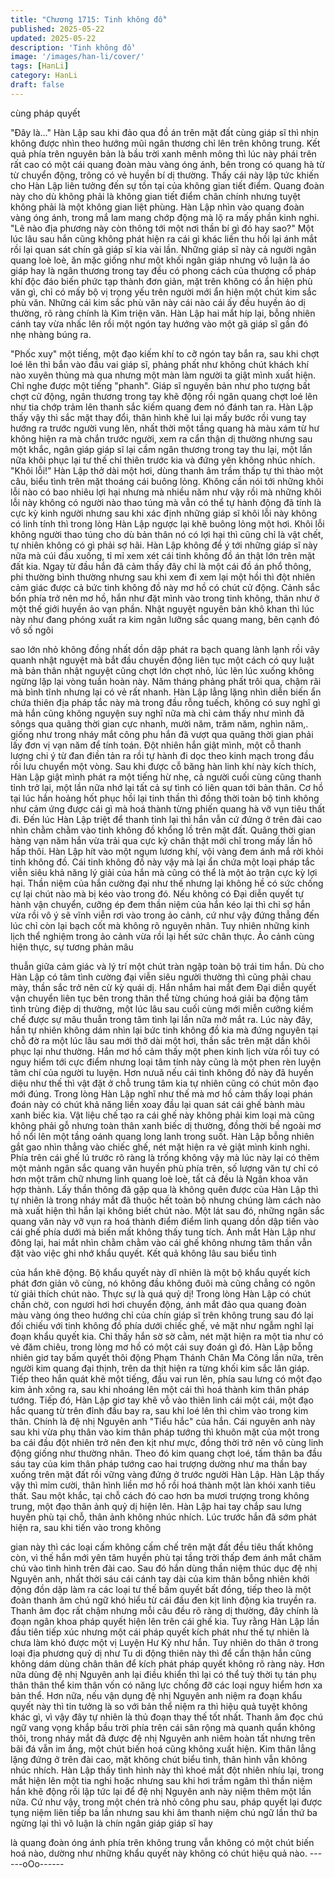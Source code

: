 ```yaml
---
title: "Chương 1715: Tinh không đồ"
published: 2025-05-22
updated: 2025-05-22
description: 'Tinh không đồ'
image: '/images/han-li/cover/'
tags: [HanLi]
category: HanLi
draft: false
---
```


cùng pháp quyết

"Đây là..."
Hàn Lập sau khi đảo qua đồ án trên mặt đất cùng giáp sĩ thì nhịn
không được nhìn theo hướng mũi ngân thương chỉ lên trên không
trung. Kết quả phía trên nguyên bản là bầu trời xanh mênh mông
thì lúc này phái trên rất cao có một cái quang đoàn màu vàng óng
ánh, bên trong có quang hà từ từ chuyển động, trông có vẻ huyền
bí dị thường. Thấy cái này lập tức khiến cho Hàn Lập liên tưởng
đến sự tồn tại của không gian tiết điểm.
Quang đoàn này cho dù không phải là không gian tiết điểm chân
chính nhưng tuyệt không phải là một không gian liệt phùng. Hàn
Lập nhìn vào quang đoàn vàng óng ánh, trong mắ lam mang
chớp động mà lộ ra mấy phần kinh nghi.
"Lẽ nào địa phương này còn thông tới một nơi thần bí gì đó hay
sao?"
Một lúc lâu sau hắn cũng không phát hiện ra cái gì khác liền thu
hồi lại ánh mắt rồi lại quan sát chín gã giáp sĩ kia vài lần. Những
giáp sĩ này cả người ngân quang loè loè, ăn mặc giống như một
khối ngân giáp nhưng vô luận là áo giáp hay là ngân thương trong
tay đều có phong cách của thượng cổ pháp khí độc đáo biến
phức tạp thành đơn giản, mặt trên không có ẩn hiện phù văn gì,
chỉ có mấy bộ vị trọng yếu trên người mới ẩn hiện một chút kim
sắc phù văn.
Những cái kim sắc phù văn này cái nào cái ấy đều huyền ảo dị
thường, rõ ràng chính là Kim triện văn. Hàn Lập hai mắt híp lại,
bỗng nhiên cánh tay vừa nhấc lên rồi một ngón tay hướng vào
một gã giáp sĩ gần đó nhẹ nhàng búng ra.

"Phốc xuy" một tiếng, một đạo kiếm khí to cỡ ngón tay bắn ra, sau
khi chợt loé lên thì bắn vào đầu vai giáp sĩ, phảng phất như không
chút khách khí nào xuyên thủng mà qua nhưng một màn làm
người ta giật mình xuất hiện.
Chỉ nghe được một tiếng "phanh". Giáp sĩ nguyên bản như pho
tượng bất chợt cử động, ngân thương trong tay khẽ động rồi ngân
quang chợt loé lên như tia chớp trảm lên thanh sắc kiếm quang
đem nó đánh tan ra. Hàn Lập thấy vậy thì sắc mặt thay đổi, thân
hình khẽ lui lại mấy bước rồi vung tay hướng ra trước người vung
lên, nhất thời một tầng quang hà màu xám từ hư không hiện ra
mà chắn trước người, xem ra cẩn thận dị thường nhưng sau một
khắc, ngân giáp giáp sĩ lại cầm ngân thương trong tay thu lại, một
lần nữa khôi phục lại tư thế chỉ thiên trước kia và đứng yên không
nhúc nhích.
"Khôi lỗi!"
Hàn Lập thở dài một hơi, dùng thanh âm trầm thấp tự thì thào một
câu, biểu tình trên mặt thoáng cái buông lỏng. Không cần nói tới
những khôi lỗi nào có bao nhiêu lợi hại nhưng mà nhiều năm như
vậy rồi mà những khôi lỗi này không có người nào thao túng mà
vẫn có thể tự hành động đã tính là cực kỳ kinh người nhưng sau
khi xác định những giáp sĩ khôi lỗi này không có linh tính thì trong
lòng Hàn Lập ngược lại khẽ buông lỏng một hơi.
Khôi lỗi không người thao túng cho dù bản thân nó có lợi hại thì
cũng chỉ là vật chết, tự nhiên không có gì phải sợ hãi. Hàn Lập
không để ý tới những giáp sĩ này nữa mà cúi đầu xuống, tỉ mỉ
xem xét cái tinh không đồ án thật lớn trên mặt đất kia.
Ngay từ đầu hắn đã cảm thấy đây chỉ là một cái đồ án phổ thông,
phi thường bình thường nhưng sau khi xem đi xem lại một hồi thì
đột nhiên cảm giác được cả bức tinh không đồ này mơ hồ có chút
cử động. Cảnh sắc bốn phía trở nên mơ hồ, hắn như đặt mình
vào trong tinh không, thân như ở một thế giới huyền ảo vạn phần.
Nhật nguyệt nguyên bản khô khan thì lúc này như đang phóng
xuất ra kim ngân lưỡng sắc quang mang, bên cạnh đó vô số ngôi

sao lớn nhỏ không đồng nhất dồn dập phát ra bạch quang lành
lạnh rồi vây quanh nhật nguyệt mà bắt đầu chuyền động liên tục
một cách có quy luật mà bản thân nhật nguyệt cũng chợt lớn chợt
nhỏ, lúc lên lúc xuống không ngừng lặp lại vòng tuần hoàn này.
Năm tháng phảng phất trôi qua, chậm rãi mà bình tĩnh nhưng lại
có vẻ rất nhanh.
Hàn Lập lẳng lặng nhìn diễn biến ẩn chứa thiên địa pháp tắc này
mà trong đầu rỗng tuếch, không có suy nghĩ gì mà hắn cũng
không nguyện suy nghĩ nữa mà chỉ cảm thấy như mình đã sôngs
qua quãng thời gian cực nhanh, mười năm, trăm năm, nghìn
năm,. giống như trong nháy mắt công phu hắn đã vượt qua quãng
thời gian phải lấy đơn vị vạn năm để tính toán.
Đột nhiên hắn giật mình, một cỗ thanh lượng chi ý từ đan điền tản
ra rồi tự hành đi dọc theo kinh mạch trong đầu rồi lưu chuyển một
vòng. Sau khi được cỗ băng hàn linh khí này kích thích, Hàn Lập
giật mình phát ra một tiếng hừ nhẹ, cả người cuối cùng cũng
thanh tỉnh trở lại, một lần nữa nhớ lại tất cả sự tình có liên quan
tới bản thân. Cơ hồ tại lúc hắn hoảng hốt phục hồi lại tinh thần thì
đồng thời toàn bộ tinh không như cảm ứng được cái gì mà hoá
thành từng phiến quang hà vỡ vụn tiêu thất đi.
Đến lúc Hàn Lập triệt để thanh tỉnh lại thì hắn vẫn cứ đứng ở trên
đài cao nhìn chằm chằm vào tinh không đồ khổng lồ trên mặt đất.
Quãng thời gian hàng vạn năm hắn vừa trải qua cực kỳ chân thật
mới chỉ trong mấy lần hô hấp thôi. Hàn Lập hít vào một ngụm
lương khí, vội vàng đem ánh mắ rời khỏi tinh không đồ. Cái tinh
không đồ này vậy mà lại ẩn chứa một loại pháp tắc viễn siêu khả
năng lý giải của hắn mà cũng có thể là một ảo trận cực kỳ lợi hại.
Thần niệm của hắn cường đại như thế nhưng lại không hề có sức
chống cự lại chút nào mà bị kéo vào trong đó. Nếu không có Đại
diễn quyết tự hành vận chuyển, cưỡng ép đem thần niệm của hắn
kéo lại thì chỉ sợ hắn vừa rồi vô ý sẽ vĩnh viễn rơi vào trong ảo
cảnh, cứ như vậy đứng thẳng đến lúc chỉ còn lại bạch cốt mà
không rõ nguyên nhân.
Tuy nhiên những kinh lịch thể nghiệm trong ảo cảnh vừa rồi lại hết
sức chân thực. Ảo cảnh cùng hiện thực, sự tương phản mâu

thuẫn giữa cảm giác và lý trí một chút tràn ngập toàn bộ trái tim
hắn. Dù cho Hàn Lập có tâm tình cường đại viễn siêu người
thường thì cũng phải chau mày, thần sắc trở nên cừ kỳ quái dị.
Hắn nhắm hai mắt đem Đại diễn quyết vận chuyển liên tục bên
trong thân thể từng chúng hoá giải ba động tâm tình trùng điệp dị
thường, một lúc lâu sau cuối cùng mới miễn cưỡng kiềm chế
được sự mâu thuẫn trong tâm tình lại lần nữa mở mắt ra. Lúc này
đây, hắn tự nhiên không dám nhìn lại bức tinh không đồ kia mà
đứng nguyên tại chỗ đờ ra một lúc lâu sau mới thở dài một hơi,
thần sắc trên mặt dần khôi phục lại như thường.
Hắn mơ hồ cảm thấy một phen kinh lịch vừa rồi tuy có nguy hiểm
tới cực điểm nhưng loại tâm tính này cũng là một phen rèn luyện
tâm chí của người tu luyện. Hơn nưuã nếu cái tinh không đồ này
đã huyền diệu như thế thì vật đặt ở chỗ trung tâm kia tự nhiên
cũng có chút môn đạo mới đúng.
Trong lòng Hàn Lập nghĩ như thế mà mơ hồ cảm thấy loại phán
đoán này có chút khả năng liền xoay đầu lại quan sát cái ghế
bành màu xanh biếc kia. Vật liệu chế tạo ra cái ghế này không
phải kim loại mà cũng không phải gỗ nhưng toàn thân xanh biếc
dị thường, đồng thời bề ngoài mơ hồ nổi lên một tầng oánh quang
long lanh trong suốt.
Hàn Lập bỗng nhiên gắt gao nhìn thẳng vào chiếc ghế, nét mặt
hiện ra vẻ giật mình kinh nghi. Phía trên cái ghế lú trước rõ ràng
là trống không vậy mà lúc này lại có thêm một mảnh ngân sắc
quang văn huyền phù phía trên, số lượng văn tự chỉ có hơn một
trăm chữ nhưng linh quang loè loè, tất cả đều là Ngân khoa văn
hợp thành. Lấy thần thông đã gặp qua là không quên được của
Hàn Lập thì tự nhiên là trong nháy mắt đã thuộc hết toàn bộ
nhưng chúng làm cách nào mà xuất hiện thì hắn lại không biết
chút nào.
Một lát sau đó, những ngân sắc quang văn này vỡ vụn ra hoá
thành điểm điểm linh quang dồn dập tiến vào cái ghế phía dưới
mà biến mất không thấy tung tích. Ánh mắt Hàn Lập như đông lại,
hai mắt nhìn chằm chằm vào cái ghế không nhưng tâm thần vẫn
đặt vào việc ghi nhớ khẩu quyết. Kết quả không lâu sau biểu tình

của hắn khẽ động.
Bộ khẩu quyết này dĩ nhiên là một bộ khẩu quyết kích phát đơn
giản vô cùng, nó không đầu không đuôi mà cũng chẳng có ngôn
từ giải thích chút nào. Thực sự là quá quỷ dị!
Trong lòng Hàn Lập có chút chần chờ, con ngươi hơi hơi chuyển
động, ánh mắt đảo qua quang đoàn màu vàng óng theo hướng
chỉ của chín giáp sĩ trên không trung sau đó lại đối chiếu với tinh
không đồ phía dưới chiếc ghế, vẻ mặt như ngẫm nghĩ lại đoạn
khẩu quyết kia. Chỉ thấy hắn sờ sờ cằm, nét mặt hiện ra một tia
như có vẻ đăm chiêu, trong lòng mơ hồ có một cái suy đoán gì
đó.
Hàn Lập bỗng nhiên giơ tay bấm quyết thôi động Phạm Thánh
Chân Ma Công lần nữa, trên người kim quang đại thịnh, trên da
thịt hiện ra từng khối kim sắc lân giáp. Tiếp theo hắn quát khẽ một
tiếng, đầu vai run lên, phía sau lưng có một đạo kim ảnh xông ra,
sau khi nhoáng lên một cái thì hoá thành kim thân pháp tướng.
Tiếp đó, Hàn Lập giơ tay khẽ vỗ vào thiên linh cái một cái, một
đạo hắc quang từ trên đỉnh đầu bay ra, sau khi loé lên thì chìm
vào trong kim thân. Chính là đệ nhị Nguyên anh "Tiểu hắc" của
hắn.
Cái nguyên anh này sau khi vừa phụ thân vào kim thân pháp
tướng thì khuôn mặt của một trong ba cái đầu đột nhiên trở nên
đen kịt như mực, đồng thời trở nên vô cùng linh động giống như
thường nhân. Theo đó kim quang chợt loé, tấm thân ba đầu sáu
tay của kim thân pháp tướng cao hai trượng dường như ma thần
bay xuống trên mặt đất rồi vững vàng đứng ở trước người Hàn
Lập.
Hàn Lập thấy vậy thì mỉm cười, thân hình liền mơ hồ rồi hoá
thành một làn khói xanh tiêu thất. Sau một khắc, tại chỗ cách đó
cao hơn ba mươi trượng trong không trung, một đạo thân ảnh quỷ
dị hiện lên. Hàn Lập hai tay chắp sau lưng huyền phù tại chỗ,
thân ảnh không nhúc nhích.
Lúc trước hắn đã sớm phát hiện ra, sau khi tiến vào trong không

gian này thì các loại cấm không cấm chế trên mặt đất đều tiêu
thất không còn, vì thế hắn mới yên tâm huyền phù tại tầng trời
thấp đem ánh mắt chăm chú vào tình hình trên đài cao.
Sau đó hắn dùng thần niệm thúc dục đệ nhị Nguyên anh, nhất
thời sáu cái cánh tay dài của kim thân bỗng nhiên khởi động đồn
dập làm ra các loại tư thế bấm quyết bất đồng, tiếp theo là một
đoàn thanh âm chú ngữ khó hiểu từ cái đầu đen kịt linh động kia
truyền ra. Thanh âm đọc rất chậm nhưng mỗi câu đều rõ ràng dị
thường, đây chính là đoạn ngân khoa pháp quyết hiện lên trên cái
ghế kia. Tuy rằng Hàn Lập lần đầu tiên tiếp xúc nhưng một cái
pháp quyết kích phát như thế tự nhiên là chưa làm khó được một
vị Luyện Hư Kỳ như hắn.
Tuy nhiên do thân ở trong loại địa phương quỷ dị như Tu di động
thiên này thì để cẩn thận hắn cũng không dám dùng chân thân để
kích phát pháp quyết không rõ ràng này. Hơn nữa dùng đệ nhị
Nguyên anh lại điều khiển thì lại có thể tuỳ thời tụ tán phụ thân
thân thể kim thân vốn có năng lực chống đỡ các loại nguy hiểm
hơn xa bản thể.
Hơn nữa, nếu vận dụng đệ nhị Nguyên anh niệm ra đoạn khẩu
quyết này thì tin tưởng là so với bản thể niệm ra thì hiệu quả tuyệt
không khác gì, vì vậy đây tự nhiên là thủ đoạn thay thế tốt nhất.
Thanh âm đọc chú ngữ vang vọng khắp bầu trời phía trên cái sân
rộng mà quanh quẩn không thôi, trong nháy mắt đã được đệ nhị
Nguyên anh niêm hoàn tất nhưng trên bãi đá vẫn im ắng, một
chút biến hoá cũng không xuất hiện. Kim thân lẳng lặng đứng ở
trên đài cao, mặt không chút biểu tình, thân hình vẫn không nhúc
nhích.
Hàn Lập thấy tình hình này thì khoé mắt đột nhiên nhíu lại, trong
mắt hiện lên một tia nghi hoặc nhưng sau khi hơi trầm ngâm thì
thần niệm hắn khẽ động rồi lập tức lại để đệ nhị Nguyên anh này
niệm thêm một lần nữa.
Cứ như vậy, trong một chén trà nhỏ công phu sau, pháp quyết lại
được tụng niệm liên tiếp ba lần nhưng sau khi âm thanh niệm chú
ngữ lần thứ ba ngừng lại thì vô luận là chín ngân giáp giáp sĩ hay

là quang đoàn óng ánh phía trên không trung vẫn không có một
chút biến hoá nào, dường như những khẩu quyết này không có
chút hiệu quả nào.
------oOo------
